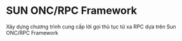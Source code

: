 # SUN ONC/RPC Framework
Xây dựng chương trình cung cấp lời gọi thủ tục từ xa RPC dựa trên Sun ONC/RPC Framework

